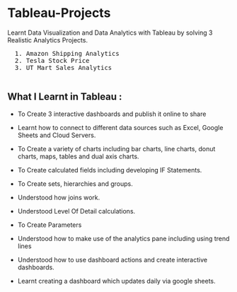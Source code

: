 # Tableau-Projects
Learnt Data Visualization and Data Analytics with Tableau by solving 3 Realistic Analytics Projects.
      
  <pre>
  1. Amazon Shipping Analytics       
  2. Tesla Stock Price                
  3. UT Mart Sales Analytics                   
  </pre>  
     
## What I Learnt in Tableau :   
 
  
  - To Create 3 interactive dashboards and publish it online to share

  - Learnt how to connect to different data sources such as Excel, Google Sheets and Cloud Servers.

  - To Create a variety of charts including bar charts, line charts, donut charts, maps, tables and dual axis charts.

  - To Create calculated fields including developing IF Statements.

  - To Create sets, hierarchies and groups.

  - Understood how joins work.

  - Understood Level Of Detail calculations.

  - To Create Parameters

  - Understood how to make use of the analytics pane including using trend lines

  - Understood how to use dashboard actions and create interactive dashboards.

  - Learnt creating a dashboard which updates daily via google sheets.            

   
    
